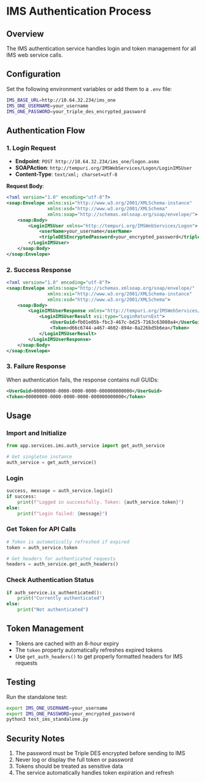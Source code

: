 # IMS Authentication Process

## Overview
The IMS authentication service handles login and token management for all IMS web service calls.

## Configuration
Set the following environment variables or add them to a `.env` file:

```bash
IMS_BASE_URL=http://10.64.32.234/ims_one
IMS_ONE_USERNAME=your_username
IMS_ONE_PASSWORD=your_triple_des_encrypted_password
```

## Authentication Flow

### 1. Login Request
- **Endpoint**: `POST http://10.64.32.234/ims_one/logon.asmx`
- **SOAPAction**: `http://tempuri.org/IMSWebServices/Logon/LoginIMSUser`
- **Content-Type**: `text/xml; charset=utf-8`

**Request Body**:
```xml
<?xml version="1.0" encoding="utf-8"?>
<soap:Envelope xmlns:xsi="http://www.w3.org/2001/XMLSchema-instance" 
               xmlns:xsd="http://www.w3.org/2001/XMLSchema" 
               xmlns:soap="http://schemas.xmlsoap.org/soap/envelope/">
    <soap:Body>
        <LoginIMSUser xmlns="http://tempuri.org/IMSWebServices/Logon">
            <userName>your_username</userName>
            <tripleDESEncryptedPassword>your_encrypted_password</tripleDESEncryptedPassword>
        </LoginIMSUser>
    </soap:Body>
</soap:Envelope>
```

### 2. Success Response
```xml
<?xml version="1.0" encoding="utf-8"?>
<soap:Envelope xmlns:soap="http://schemas.xmlsoap.org/soap/envelope/" 
               xmlns:xsi="http://www.w3.org/2001/XMLSchema-instance" 
               xmlns:xsd="http://www.w3.org/2001/XMLSchema">
    <soap:Body>
        <LoginIMSUserResponse xmlns="http://tempuri.org/IMSWebServices/Logon">
            <LoginIMSUserResult xsi:type="LoginReturnExt">
                <UserGuid>fb01e05b-fbc3-467c-bd25-7163c63080a4</UserGuid>
                <Token>d66c6744-a467-4602-894e-8a226bd5b6ea</Token>
            </LoginIMSUserResult>
        </LoginIMSUserResponse>
    </soap:Body>
</soap:Envelope>
```

### 3. Failure Response
When authentication fails, the response contains null GUIDs:
```xml
<UserGuid>00000000-0000-0000-0000-000000000000</UserGuid>
<Token>00000000-0000-0000-0000-000000000000</Token>
```

## Usage

### Import and Initialize
```python
from app.services.ims.auth_service import get_auth_service

# Get singleton instance
auth_service = get_auth_service()
```

### Login
```python
success, message = auth_service.login()
if success:
    print(f"Logged in successfully. Token: {auth_service.token}")
else:
    print(f"Login failed: {message}")
```

### Get Token for API Calls
```python
# Token is automatically refreshed if expired
token = auth_service.token

# Get headers for authenticated requests
headers = auth_service.get_auth_headers()
```

### Check Authentication Status
```python
if auth_service.is_authenticated():
    print("Currently authenticated")
else:
    print("Not authenticated")
```

## Token Management
- Tokens are cached with an 8-hour expiry
- The `token` property automatically refreshes expired tokens
- Use `get_auth_headers()` to get properly formatted headers for IMS requests

## Testing
Run the standalone test:
```bash
export IMS_ONE_USERNAME=your_username
export IMS_ONE_PASSWORD=your_encrypted_password
python3 test_ims_standalone.py
```

## Security Notes
1. The password must be Triple DES encrypted before sending to IMS
2. Never log or display the full token or password
3. Tokens should be treated as sensitive data
4. The service automatically handles token expiration and refresh
